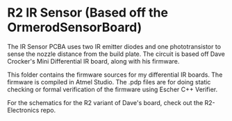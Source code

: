 R2 IR Sensor (Based off the OrmerodSensorBoard)
==================

The IR Sensor PCBA uses two IR emitter diodes and one phototransistor to sense the nozzle distance from the build plate.  The circuit is based off Dave Crocker's Mini Differential IR board, along with his firmware.

This folder contains the firmware sources for my differential IR boards. The firmware is compiled in Atmel Studio. The .pdp files are for doing static checking or formal verification of the firmware using Escher C++ Verifier.

For the schematics for the R2 variant of Dave's board, check out the R2-Electronics repo.

